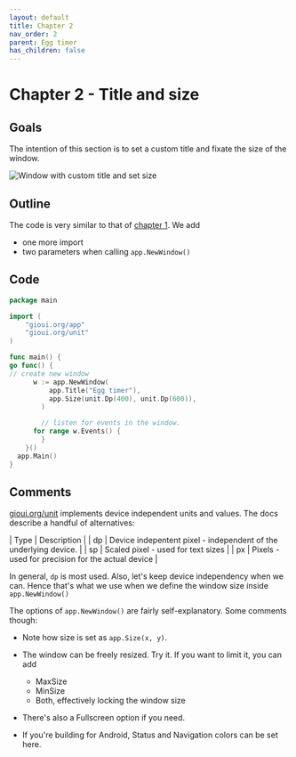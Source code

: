 ```yaml
---
layout: default
title: Chapter 2 
nav_order: 2
parent: Egg timer
has_children: false 
---
```


# Chapter 2 - Title and size

## Goals
The intention of this section is to set a custom title and fixate the size of the window.

![Window with custom title and set size](02_title_and_size.png)

## Outline

The code is very similar to that of [chapter 1](01_empty_window). We add
 - one more import 
 - two parameters when calling ```app.NewWindow()```

## Code

```go
package main

import (
	"gioui.org/app"
	"gioui.org/unit"
)

func main() {
go func() {
// create new window
	  w := app.NewWindow(
		  app.Title("Egg timer"),
		  app.Size(unit.Dp(400), unit.Dp(600)),
		)

		// listen for events in the window.
	  for range w.Events() {
		}
	}()
  app.Main()
}

```

## Comments

[gioui.org/unit](https://pkg.go.dev/gioui.org/unit) implements device independent units and values. The docs describe a handful of alternatives:

| Type | Description |
| dp | Device indepentent pixel - independent of the underlying device. |
| sp | Scaled pixel - used for text sizes |
| px | Pixels - used for precision for the actual device |
 
In general, ```dp``` is most used. Also, let's keep device independency when we can. Hence that's what we use when we define the window size inside ```app.NewWindow()```

The options of ```app.NewWindow()``` are fairly self-explanatory. Some comments though:

 - Note how size is set as ```app.Size(x, y)```.
 - The window can be freely resized. Try it. If you want to limit it, you can add
   - MaxSize
   - MinSize
   - Both, effectively locking the window size 

 - There's also a Fullscreen option if you need.
 - If you're building for Android, Status and Navigation colors can be set here. 
 